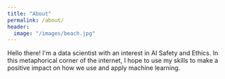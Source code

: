 ```yaml
---
title: "About"
permalink: /about/
header:
  image: "/images/beach.jpg"
---
```


Hello there! I'm a data scientist with an interest in AI Safety and Ethics. In this metaphorical corner of the internet, I hope to use my skills to make a positive impact on how we use and apply machine learning.

